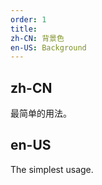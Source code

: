 ```yaml
---
order: 1
title:
zh-CN: 背景色
en-US: Background
---
```


## zh-CN

最简单的用法。

## en-US

The simplest usage.

